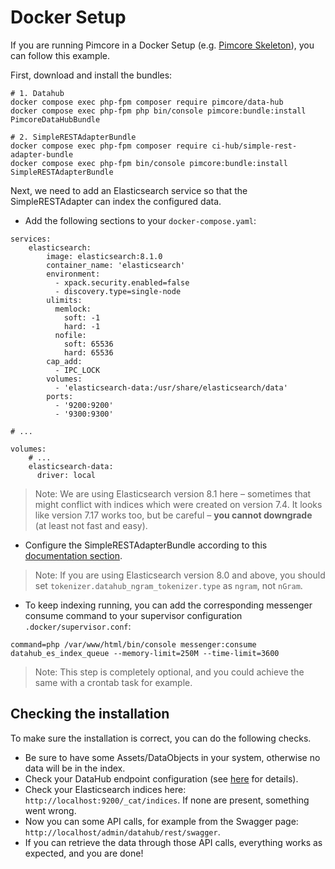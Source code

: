 # Docker Setup

If you are running Pimcore in a Docker Setup (e.g. [Pimcore Skeleton](https://github.com/pimcore/skeleton#docker)),
you can follow this example.

First, download and install the bundles:
```
# 1. Datahub
docker compose exec php-fpm composer require pimcore/data-hub
docker compose exec php-fpm php bin/console pimcore:bundle:install PimcoreDataHubBundle

# 2. SimpleRESTAdapterBundle
docker compose exec php-fpm composer require ci-hub/simple-rest-adapter-bundle
docker compose exec php-fpm bin/console pimcore:bundle:install SimpleRESTAdapterBundle
```

Next, we need to add an Elasticsearch service so that the SimpleRESTAdapter can index
the configured data.

* Add the following sections to your `docker-compose.yaml`:
```
services:
    elasticsearch:
        image: elasticsearch:8.1.0
        container_name: 'elasticsearch'
        environment:
          - xpack.security.enabled=false
          - discovery.type=single-node
        ulimits:
          memlock:
            soft: -1
            hard: -1
          nofile:
            soft: 65536
            hard: 65536
        cap_add:
          - IPC_LOCK
        volumes:
          - 'elasticsearch-data:/usr/share/elasticsearch/data'
        ports:
          - '9200:9200'
          - '9300:9300'

# ...

volumes:
    # ...
    elasticsearch-data:
      driver: local
```

> Note: We are using Elasticsearch version 8.1 here – sometimes that might conflict with
> indices which were created on version 7.4. It looks like version 7.17 works too,
> but be careful – **you cannot downgrade** (at least not fast and easy).

* Configure the SimpleRESTAdapterBundle according to this [documentation section](00-installation-configuration.md#bundle-configuration).

> Note: If you are using Elasticsearch version 8.0 and above, you should set
> `tokenizer.datahub_ngram_tokenizer.type` as `ngram`, not `nGram`.

* To keep indexing running, you can add the corresponding messenger consume command to your supervisor configuration `.docker/supervisor.conf`:

```
command=php /var/www/html/bin/console messenger:consume datahub_es_index_queue --memory-limit=250M --time-limit=3600
```

> Note: This step is completely optional, and you could achieve the same with a crontab task for example.

## Checking the installation

To make sure the installation is correct, you can do the following checks.

* Be sure to have some Assets/DataObjects in your system, otherwise no data will be in the index.
* Check your DataHub endpoint configuration (see [here](01-endpoint-configuration.md) for details).
* Check your Elasticsearch indices here: `http://localhost:9200/_cat/indices`. If none are present, something went wrong.
* Now you can some API calls, for example from the Swagger page: `http://localhost/admin/datahub/rest/swagger`.
* If you can retrieve the data through those API calls, everything works as expected, and you are done!
